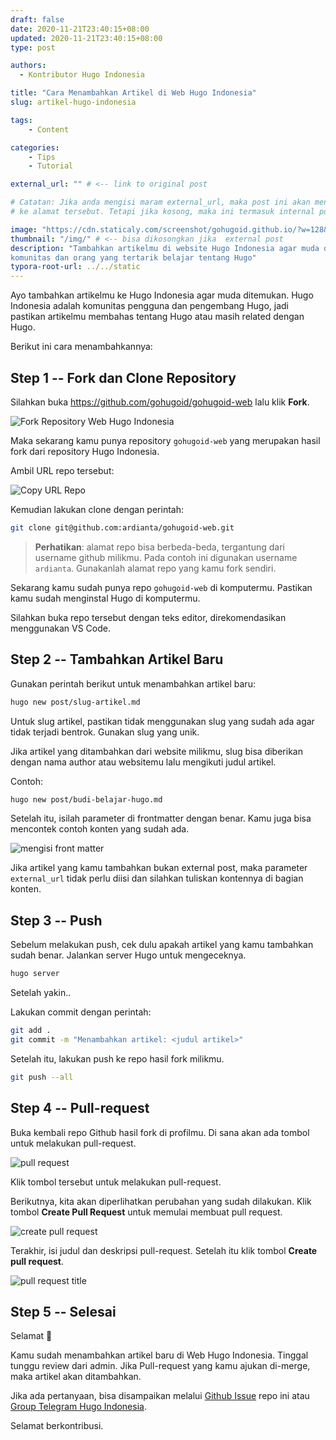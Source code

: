 ```yaml
---
draft: false
date: 2020-11-21T23:40:15+08:00
updated: 2020-11-21T23:40:15+08:00
type: post

authors:
  - Kontributor Hugo Indonesia

title: "Cara Menambahkan Artikel di Web Hugo Indonesia"
slug: artikel-hugo-indonesia

tags:
    - Content

categories:
    - Tips
    - Tutorial

external_url: "" # <-- link to original post

# Catatan: Jika anda mengisi maram external_url, maka post ini akan mengarah
# ke alamat tersebut. Tetapi jika kosong, maka ini termasuk internal post.

image: "https://cdn.staticaly.com/screenshot/gohugoid.github.io/?w=128&h=128" # <-- bisa dikosongkan jika external post
thumbnail: "/img/" # <-- bisa dikosongkan jika  external post
description: "Tambahkan artikelmu di website Hugo Indonesia agar muda ditemukan
komunitas dan orang yang tertarik belajar tentang Hugo"
typora-root-url: ../../static
---
```


<!-- @TODO: lengkapi gambar screenshot -->

Ayo tambahkan artikelmu ke Hugo Indonesia agar muda ditemukan. Hugo Indonesia
adalah komunitas pengguna dan pengembang Hugo, jadi pastikan artikelmu membahas
tentang Hugo atau masih related dengan Hugo.

Berikut ini cara menambahkannya:

## Step 1 -- Fork dan Clone Repository

Silahkan buka https://github.com/gohugoid/gohugoid-web lalu klik **Fork**.

![Fork Repository Web Hugo Indonesia](/img/artikel-hugo-indonesia/fork.png)

Maka sekarang kamu punya repository `gohugoid-web` yang merupakan hasil fork dari repository Hugo Indonesia.

Ambil URL repo tersebut:

![Copy URL Repo](/img/artikel-hugo-indonesia/repo-url.png)

Kemudian lakukan clone dengan perintah:

```bash
git clone git@github.com:ardianta/gohugoid-web.git
```

> **Perhatikan**: alamat repo bisa berbeda-beda, tergantung dari username github milikmu. Pada contoh ini digunakan username `ardianta`. Gunakanlah alamat repo yang kamu fork sendiri.

Sekarang kamu sudah punya repo `gohugoid-web` di komputermu. Pastikan kamu sudah menginstal Hugo di komputermu.

Silahkan buka repo tersebut dengan teks editor, direkomendasikan menggunakan VS Code.

## Step 2 -- Tambahkan Artikel Baru

Gunakan perintah berikut untuk menambahkan artikel baru:

```bash
hugo new post/slug-artikel.md
```

Untuk slug artikel, pastikan tidak menggunakan slug yang sudah ada agar tidak terjadi bentrok. Gunakan slug yang unik.

Jika artikel yang ditambahkan dari website milikmu, slug bisa diberikan dengan nama author atau websitemu lalu mengikuti judul artikel.

Contoh:

```bash
hugo new post/budi-belajar-hugo.md
```

Setelah itu, isilah parameter di frontmatter dengan benar.
Kamu juga bisa mencontek contoh konten yang sudah ada.

![mengisi front matter](/img/artikel-hugo-indonesia/mengisi-front-matter.png)

<!-- @TODO: Lengkapi tulisan -->

Jika artikel yang kamu tambahkan bukan external post, maka parameter `external_url` tidak perlu diisi dan silahkan tuliskan kontennya di bagian konten.

## Step 3 -- Push

Sebelum melakukan push, cek dulu apakah artikel yang kamu tambahkan sudah benar. Jalankan server Hugo untuk mengeceknya.

```bash
hugo server
```

Setelah yakin..

Lakukan commit dengan perintah:

```bash
git add .
git commit -m "Menambahkan artikel: <judul artikel>"
```

Setelah itu, lakukan push ke repo hasil fork milikmu.

```bash
git push --all
```

<!-- @TODO: Lengkapi tulisan -->

## Step 4 -- Pull-request

Buka kembali repo Github hasil fork di profilmu. Di sana akan ada tombol untuk melakukan pull-request.

![pull request](/img/artikel-hugo-indonesia/pull-request.png)

Klik tombol tersebut untuk melakukan pull-request.

Berikutnya, kita akan diperlihatkan perubahan yang sudah dilakukan. Klik tombol **Create Pull Request** untuk memulai membuat pull request.

![create pull request](/img/artikel-hugo-indonesia/create-pull-request.png)

Terakhir, isi judul dan deskripsi pull-request. Setelah itu klik tombol **Create pull request**.

![pull request title](/img/artikel-hugo-indonesia/pull-request-title.png)

<!-- @TODO: Lengkapi tulisan -->

## Step 5 -- Selesai

Selamat 🎉

Kamu sudah menambahkan artikel baru di Web Hugo Indonesia. Tinggal tunggu review dari admin. Jika Pull-request yang kamu ajukan di-merge, maka artikel akan ditambahkan.

Jika ada pertanyaan, bisa disampaikan melalui [Github Issue](https://github.com/gohugoid/gohugoid-web/issues) repo ini atau [Group Telegram Hugo Indonesia](https://t.me/gohugoid/).

Selamat berkontribusi.

<!-- @TODO: Lengkapi tulisan -->
